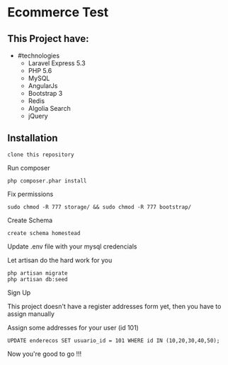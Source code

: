 # Ecommerce Test

This Project have:
-----------

- #technologies
  - Laravel Express 5.3
  - PHP 5.6
  - MySQL
  - AngularJs
  - Bootstrap 3
  - Redis
  - Algolia Search
  - jQuery


Installation
-----------

```
clone this repository
```
Run composer
```
php composer.phar install
```
Fix permissions
```
sudo chmod -R 777 storage/ && sudo chmod -R 777 bootstrap/
```
Create Schema
```
create schema homestead
```
Update .env file with your mysql credencials


Let artisan do the hard work for you
```
php artisan migrate
php artisan db:seed
```
Sign Up

This project doesn't have a register addresses form yet, then you have to assign manually

Assign some addresses for your user (id 101)
```
UPDATE enderecos SET usuario_id = 101 WHERE id IN (10,20,30,40,50);
```
Now you're good to go !!!

